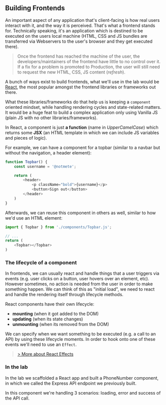 ## Building Frontends

An important aspect of any application that's client-facing is how real users interact with it, and the way it is perceived. That's what a frontend stands for. Technically speaking, it's an application which is destined to be executed on the users local machine (HTML, CSS and JS bundles are transferred via Webservers to the user's browser and they get executed there).

> Once the frontend has reached the machine of the user, the developers/maintainers of the frontend have little to no control over it. If a fix for a problem is promoted to Production, the user will still need to request the new HTML, CSS, JS content (*refresh*).

A bunch of ways exist to build frontends, what we'll use in the lab would be [React](https://react.dev/), the most popular amongst the frontend libraries or frameworks out there.

What these libraries/frameworks do that help us is keeping a `component` oriented mindset, while handling rendering cycles and state-related matters. It would be a huge feat to build a complex application only using Vanilla JS (plain JS with no other libraries/frameworks).

In React, a component is just **a function** (name in *UpperCamelCase*) which returns some **JSX** (an HTML template in which we can include JS variables and pieces of logic).

For example, we can have a component for a topbar (similar to a navbar but without the navigation, a header element):
```js
function Topbar() {
    const username = '@notmete';

    return (
        <header>
            <p className="bold">{username}</p>
            <button>Sign out</button>
        </header>
    )
}
```

Afterwards, we can reuse this component in others as well, similar to how we'd use an HTML element:
```js
import { Topbar } from './components/Topbar.js';

// ...
return (
    <Topbar></Topbar>
)
```

### The lifecycle of a component

In frontends, we can usually react and handle things that a user triggers via events (e.g. user clicks on a button, user hovers over an element, etc). However sometimes, no action is needed from the user in order to make something happen. We can think of this as "initial load", we need to react and handle the rendering itself through lifecycle methods.

React components have their own lifecycle:
- **mounting** (when it got added to the DOM)
- **updating** (when its state changes)
- **unmounting** (when its removed from the DOM)

We can specify when we want something to be executed (e.g. a call to an API) by using these lifecycle moments. In order to hook onto one of these events we'll need to use an `Effect`.

> [> More about React Effects](https://react.dev/learn/synchronizing-with-effects)

### In the lab

In the lab we scaffolded a React app and built a PhoneNumber component, in which we called the Express API endpoint we previously built.

In this component we're handling 3 scenarios: loading, error and success of the API call.
